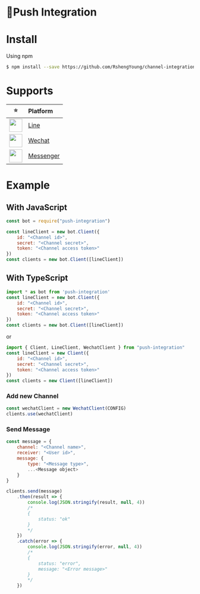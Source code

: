 🔸Push Integration
===========

# Install
Using npm
```sh
$ npm install --save https://github.com/RshengYoung/channel-integration.git
```

# Supports

|⭐|Platform|
|:--:|:--|
|<img width="35" src="http://www.broid.ai/dist/assets/images/github/integrations/line.png">|[Line](https://github.com/RshengYoung/channel-integration/blob/master/src/line)|
|<img width="35" src="http://www.broid.ai/dist/assets/images/github/integrations/Wechat.png">|[Wechat](https://github.com/RshengYoung/channel-integration/blob/master/src/wechat)|
|<img width="35" src="http://www.broid.ai/dist/assets/images/github/integrations/messenger.png">|[Messenger](https://github.com/RshengYoung/channel-integration/blob/master/src/messenger)|

# Example

## With JavaScript
```js
const bot = require("push-integration")

const lineClient = new bot.Client({
    id: "<Channel id>",
    secret: "<Channel secret>",
    token: "<Channel access token>"
})
const clients = new bot.Client([lineClient])
```

## With TypeScript
```js
import * as bot from 'push-integration'
const lineClient = new bot.Client({
    id: "<Channel id>",
    secret: "<Channel secret>",
    token: "<Channel access token>"
})
const clients = new bot.Client([lineClient])
```
or
```js
import { Client, LineClient, WechatClient } from "push-integration"
const lineClient = new Client({
    id: "<Channel id>",
    secret: "<Channel secret>",
    token: "<Channel access token>"
})
const clients = new Client([lineClient])
```

### Add new Channel
```js
const wechatClient = new WechatClient(CONFIG)
clients.use(wechatClient)
```

### Send Message
```js
const message = {
    channel: "<Channel name>",
    receiver: "<User id>",
    message: {
        type: "<Message type>",
        ...<Message object>
    }
}

clients.send(message)
    .then(result => {
        console.log(JSON.stringify(result, null, 4))
        /*
        {
            status: "ok"
        }
        */
    })
    .catch(error => {
        console.log(JSON.stringify(error, null, 4))
        /*
        {
            status: "error",
            message: "<Error message>"
        }
        */
    })
```